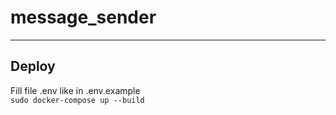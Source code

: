 # message_sender
---
## Deploy
Fill file .env like in .env.example <br>
`sudo docker-compose up --build`